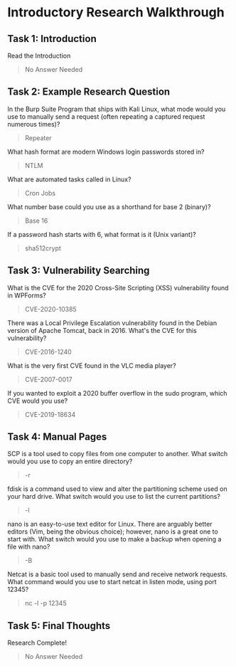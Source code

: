 # Introductory Research Walkthrough
## Task 1: Introduction

Read the Introduction
> No Answer Needed

## Task 2: Example Research Question

In the Burp Suite Program that ships with Kali Linux, what mode would you use to manually send a request (often repeating a captured request numerous times)?
> Repeater

What hash format are modern Windows login passwords stored in?
> NTLM

What are automated tasks called in Linux?
> Cron Jobs

What number base could you use as a shorthand for base 2 (binary)?
> Base 16

If a password hash starts with $6$, what format is it (Unix variant)?
> sha512crypt

## Task 3: Vulnerability Searching

What is the CVE for the 2020 Cross-Site Scripting (XSS) vulnerability found in WPForms?
> CVE-2020-10385

There was a Local Privilege Escalation vulnerability found in the Debian version of Apache Tomcat, back in 2016. What's the CVE for this vulnerability?
> CVE-2016-1240

What is the very first CVE found in the VLC media player?
> CVE-2007-0017

If you wanted to exploit a 2020 buffer overflow in the sudo program, which CVE would you use?
> CVE-2019-18634

## Task 4: Manual Pages

SCP is a tool used to copy files from one computer to another.
What switch would you use to copy an entire directory?
> -r
  
fdisk is a command used to view and alter the partitioning scheme used on your hard drive.
What switch would you use to list the current partitions?
> -l
  
nano is an easy-to-use text editor for Linux. There are arguably better editors (Vim, being the obvious choice); however, nano is a great one to start with.
What switch would you use to make a backup when opening a file with nano?
> -B
  
Netcat is a basic tool used to manually send and receive network requests. 
What command would you use to start netcat in listen mode, using port 12345?
> nc -l -p 12345
  
## Task 5: Final Thoughts

Research Complete!
> No Answer Needed
